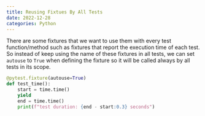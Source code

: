 ```yaml
---
title: Reusing Fixtues By All Tests
date: 2022-12-28
categories: Python
---
```

There are some fixtures that we want to use them with every test
function/method such as fixtures that report the execution time of each test.
So instead of keep using the name of these fixtures in all tests, we can set
`autouse` to `True` when defining the fixture so it will be called always by
all tests in its scope.

```python
@pytest.fixture(autouse=True)
def test_time():
    start = time.time()
    yield
    end = time.time()
    print(f"test duration: {end - start:0.3} seconds")
```

